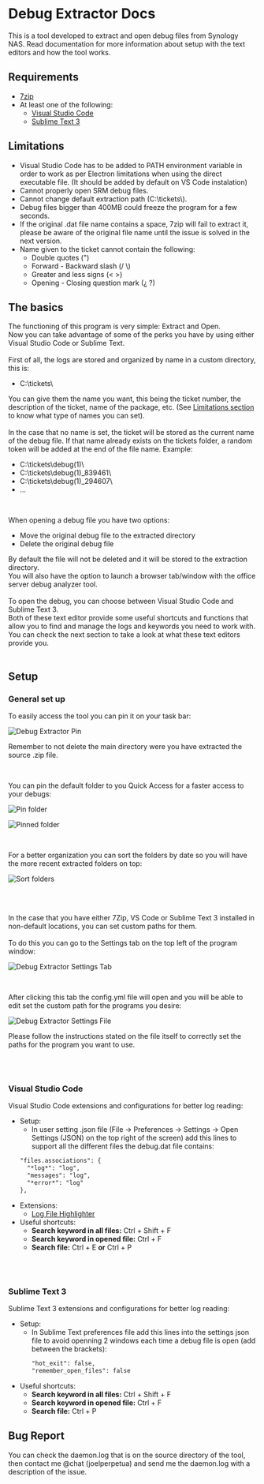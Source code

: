 # Debug Extractor Docs

This is a tool developed to extract and open debug files from Synology NAS. Read documentation for more information about setup with the text editors and how the tool works. 

## Requirements
- [7zip](https://www.7-zip.org/download.html)
- At least one of the following:
  - [Visual Studio Code](https://code.visualstudio.com/download)
  - [Sublime Text 3](https://www.sublimetext.com/3)

## Limitations
- Visual Studio Code has to be added to PATH environment variable in order to work as per Electron limitations when using the direct executable file. (It should be added by default on VS Code instalation)
- Cannot properly open SRM debug files.
- Cannot change default extraction path (C:\\tickets\\).
- Debug files bigger than 400MB could freeze the program for a few seconds. 
- If the original .dat file name contains a space, 7zip will fail to extract it, please be aware of the original file name until the issue is solved in the next version.
- Name given to the ticket cannot contain the following: 
  - Double quotes (")
  - Forward - Backward slash (/ \\)
  - Greater and less signs (< >)
  - Opening - Closing question mark (¿ ?)


## The basics
The functioning of this program is very simple: Extract and Open.
<br>
Now you can take advantage of some of the perks you have by using either Visual Studio Code or Sublime Text.
<br><br>
First of all, the logs are stored and organized by name in a custom directory, this is:
- C:\tickets\

You can give them the name you want, this being the ticket number, the description of the ticket, name of the package, etc. (See [Limitations section](#limitations) to know what type of names you can set).
<br><br>
In the case that no name is set, the ticket will be stored as the current name of the debug file. If that name already exists on the tickets folder, a random token will be added at the end of the file name.
Example:
- C:\tickets\debug(1)\ 
- C:\tickets\debug(1)_839461\
- C:\tickets\debug(1)_294607\ 
- ...

<br>

When opening a debug file you have two options:
- Move the original debug file to the extracted directory
- Delete the original debug file

By default the file will not be deleted and it will be stored to the extraction directory. 
<br>
You will also have the option to launch a browser tab/window with the office server debug analyzer tool.
<br><br>
To open the debug, you can choose between Visual Studio Code and Sublime Text 3.
<br>
Both of these text editor provide some useful shortcuts and functions that allow you to find and manage the logs and keywords you need to work with.
<br>
You can check the next section to take a look at what these text editors provide you.
<br><br>

## Setup

### General set up

To easily access the tool you can pin it on your task bar:
<br>

![Debug Extractor Pin](https://i.imgur.com/aJmkPMN.png)

Remember to not delete the main directory were you have extracted the source .zip file.

<br>

You can pin the default folder to you Quick Access for a faster access to your debugs:
<br>

![Pin folder](https://i.imgur.com/DRZzH0e.png)

![Pinned folder](https://i.imgur.com/dwSB0EK.png)

<br>

For a better organization you can sort the folders by date so you will have the more recent extracted folders on top:

![Sort folders](https://i.imgur.com/cDojZYW.png)

<br><br>

In the case that you have either 7Zip, VS Code or Sublime Text 3 installed in non-default locations, you can set custom paths for them.
<br><br>
To do this you can go to the Settings tab on the top left of the program window:
<br>

![Debug Extractor Settings Tab](https://i.imgur.com/fEQkWvn.png)

<br>

After clicking this tab the config.yml file will open and you will be able to edit set the custom path for the programs you desire:
<br>

![Debug Extractor Settings File](https://i.imgur.com/nnYV3ca.png)

Please follow the instructions stated on the file itself to correctly set the paths for the program you want to use.

<br><br>

### Visual Studio Code
Visual Studio Code extensions and configurations for better log reading:
- Setup:
  - In user setting .json file (File -> Preferences -> Settings -> Open Settings (JSON) on the top right of the screen) add this lines to support all the different files the debug.dat file contains:
  ```markdown
  "files.associations": {
    "*log*": "log",
    "messages": "log",
    "*error*": "log"
  },
  ```
- Extensions:
  - [Log File Highlighter](https://marketplace.visualstudio.com/items?itemName=emilast.LogFileHighlighter&ssr=false#overview)
- Useful shortcuts:
  - __Search keyword in all files:__ Ctrl + Shift + F
  - __Search keyword in opened file:__ Ctrl + F
  - __Search file:__ Ctrl + E __or__ Ctrl + P
    
<br><br>

### Sublime Text 3
Sublime Text 3 extensions and configurations for better log reading:
- Setup:
  - In Sublime Text preferences file add this lines into the settings json file to avoid openning 2 windows each time a debug file is open (add between the brackets):
    ```markdown
    "hot_exit": false,
    "remember_open_files": false
    ```
- Useful shortcuts:
  - __Search keyword in all files:__ Ctrl + Shift + F
  - __Search keyword in opened file:__ Ctrl + F
  - __Search file:__ Ctrl + P


## Bug Report
You can check the daemon.log that is on the source directory of the tool, then contact me @chat (joelperpetua) and send me the daemon.log with a description of the issue.
